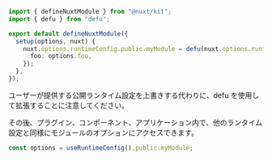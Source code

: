 ```ts []
import { defineNuxtModule } from "@nuxt/kit";
import { defu } from "defu";

export default defineNuxtModule({
  setup(options, nuxt) {
    nuxt.options.runtimeConfig.public.myModule = defu(nuxt.options.runtimeConfig.public.myModule, {
      foo: options.foo,
    });
  },
});
```

ユーザーが提供する公開ランタイム設定を上書きする代わりに、defu を使用して拡張することに注意してください。

その後、プラグイン、コンポーネント、アプリケーション内で、他のランタイム設定と同様にモジュールのオプションにアクセスできます。

```ts []
const options = useRuntimeConfig().public.myModule;
```
